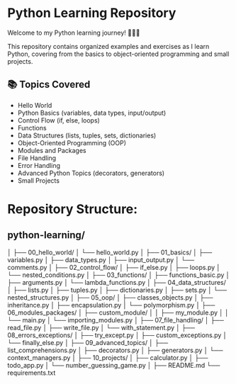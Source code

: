 # Python Learning Repository

Welcome to my Python learning journey! 👨‍💻🐍

This repository contains organized examples and exercises as I learn Python, covering from the basics to object-oriented programming and small projects.

## 📚 Topics Covered

- Hello World
- Python Basics (variables, data types, input/output)
- Control Flow (if, else, loops)
- Functions
- Data Structures (lists, tuples, sets, dictionaries)
- Object-Oriented Programming (OOP)
- Modules and Packages
- File Handling
- Error Handling
- Advanced Python Topics (decorators, generators)
- Small Projects


#  Repository Structure:


python-learning/
----------------------------------------
│
├── 00_hello_world/
│   └── hello_world.py
│
├── 01_basics/
│   ├── variables.py
│   ├── data_types.py
│   ├── input_output.py
│   └── comments.py
│
├── 02_control_flow/
│   ├── if_else.py
│   ├── loops.py
│   └── nested_conditions.py
│
├── 03_functions/
│   ├── functions_basic.py
│   ├── arguments.py
│   └── lambda_functions.py
│
├── 04_data_structures/
│   ├── lists.py
│   ├── tuples.py
│   ├── dictionaries.py
│   ├── sets.py
│   └── nested_structures.py
│
├── 05_oop/
│   ├── classes_objects.py
│   ├── inheritance.py
│   ├── encapsulation.py
│   └── polymorphism.py
│
├── 06_modules_packages/
│   ├── custom_module/
│   │   ├── my_module.py
│   │   └── main.py
│   └── importing_modules.py
│
├── 07_file_handling/
│   ├── read_file.py
│   ├── write_file.py
│   └── with_statement.py
│
├── 08_errors_exceptions/
│   ├── try_except.py
│   ├── custom_exceptions.py
│   └── finally_else.py
│
├── 09_advanced_topics/
│   ├── list_comprehensions.py
│   ├── decorators.py
│   ├── generators.py
│   └── context_managers.py
│
├── 10_projects/
│   ├── calculator.py
│   ├── todo_app.py
│   └── number_guessing_game.py
│
├── README.md
└── requirements.txt
